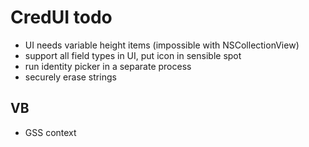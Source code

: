 CredUI todo
===========

* UI needs variable height items (impossible with NSCollectionView)
* support all field types in UI, put icon in sensible spot
* run identity picker in a separate process
* securely erase strings

VB
--

* GSS context

